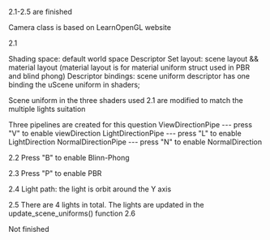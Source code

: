 2.1-2.5 are finished

Camera class is based on LearnOpenGL website

2.1

Shading space: default world space
Descriptor Set layout: scene layout && material layout (material layout is for material uniform struct used in PBR and blind phong)
Descriptor bindings: scene uniform descriptor has one binding the uScene uniform in shaders;

Scene uniform in the three shaders used 2.1 are modified to match the multiple lights suitation

Three pipelines are created for this question
ViewDirectionPipe --- press "V" to enable viewDirection
LightDirectionPipe --- press "L" to enable LightDirection
NormalDirectionPipe --- press "N" to enable NormalDirection 

2.2
Press "B" to enable Blinn-Phong

2.3
Press "P" to enable PBR

2.4 
Light path: the light is orbit around the Y axis

2.5
There are 4 lights in total.
The lights are updated in the update_scene_uniforms() function
2.6

Not finished